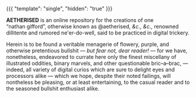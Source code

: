 {{{
  "template": "single",
  "hidden": "true"
}}}

<b>AETHERISED</b> is an online repository for the creations of one &ldquo;nathan&nbsp;gifford&rdquo;, otherwise known as <span class="digital">@aetherised</span>, <em class="aside">&amp;c.,&nbsp;&amp;c.,</em> renowned dillitente and rumored ne'er-do-well, said to be practiced in digital trickery.

Herein is to be found a veritable menagerie of flowery, purple, and otherwise pretentious bullshit &mdash; <em class="aside">but fear not, dear reader!</em> &mdash; for we have, nonetheless, endeavored to currate here only the finest miscellany of illustrated oddities, binary marvels, and other questionable bric&ndash;a&ndash;brac, &mdash; indeed, all variety of digital curios which are sure to delight eyes and processors alike &mdash; which we hope, despite their noted failings, will nontheless be pleasing, or at least entertaining, to the casual reader and to the seasoned bullshit enthusiast alike.
